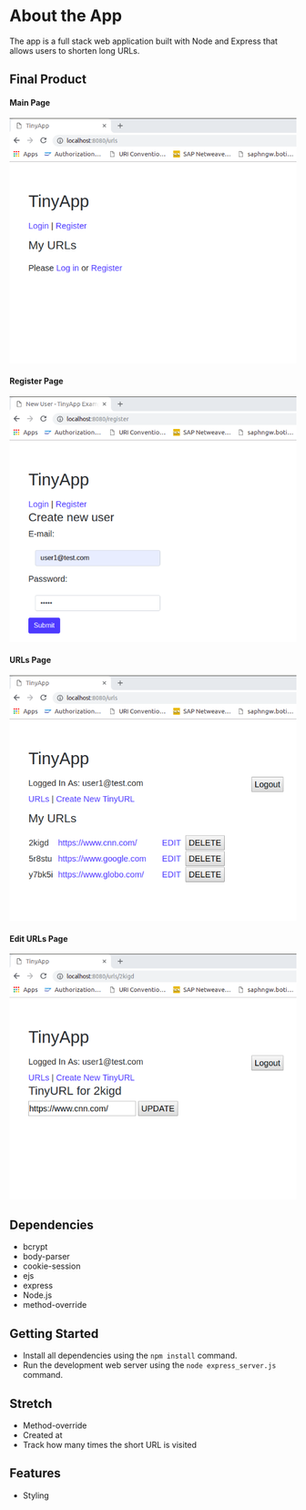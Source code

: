 # About the App

The app is a full stack web application built with Node and Express that allows users to shorten long URLs.

## Final Product

#### Main Page
![Image of Main Page](./img/main-page.png)

#### Register Page
![Image of Register Page](./img/register.png)

#### URLs Page
![Image of urls Page](./img/urls.png)

#### Edit URLs Page
![Image of Edit URLs Page](./img/edit.png)

## Dependencies
* bcrypt
* body-parser
* cookie-session
* ejs
* express
* Node.js
* method-override

## Getting Started

* Install all dependencies using the `npm install` command.
* Run the development web server using the `node express_server.js` command.

## Stretch

* Method-override
* Created at
* Track how many times the short URL is visited

## Features
* Styling